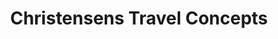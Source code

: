 ---
title: "Christensens Travel Concepts"
url: /salem/christensens-travel-concepts/
shop: Reisebüro
---